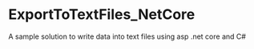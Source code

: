 # ExportToTextFiles_NetCore
 A sample solution to write data into text files using asp .net core and C#

